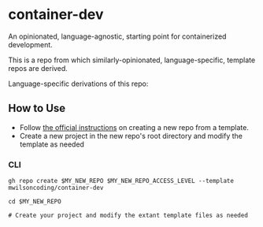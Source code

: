 # container-dev

An opinionated, language-agnostic, starting point for containerized development.

This is a repo from which similarly-opinionated, language-specific, template repos are derived.

Language-specific derivations of this repo:

## How to Use

- Follow [the official instructions](https://docs.github.com/en/repositories/creating-and-managing-repositories/creating-a-repository-from-a-template) on creating a new repo from a template.
- Create a new project in the new repo's root directory and modify the template as needed

### CLI

```console
gh repo create $MY_NEW_REPO $MY_NEW_REPO_ACCESS_LEVEL --template mwilsoncoding/container-dev
```
```console
cd $MY_NEW_REPO
```
```console
# Create your project and modify the extant template files as needed
```
